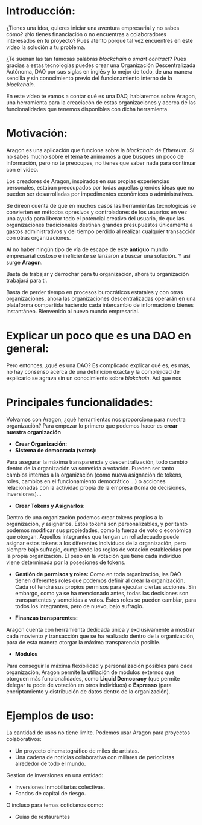 # Introducción:

¿Tienes una idea, quieres iniciar una aventura empresarial y no sabes cómo? ¿No tienes financiación o no encuentras a colaboradores interesados en tu proyecto? Pues atento porque tal vez encuentres en este vídeo la solución a tu problema.

¿Te suenan las tan famosas palabras *blockchain* o *smart contract*? Pues gracias a estas tecnologías puedes crear una Organización Descentralizada Autónoma, DAO por sus siglas en inglés y lo mejor de todo, de una manera sencilla y sin conocimiento previo del funcionamiento interno de la *blockchain*.

En este vídeo te vamos a contar qué es una DAO, hablaremos sobre Aragon, una herramienta para la creaciacón de estas organizaciones y acerca de las funcionalidades que tenemos disponibles con dicha herramienta.

<!--- 32 segundos hasta aquí aprox.--->

# Motivación:

<!--- ¿Algún tipo de cabecera?--->

Aragon es una aplicación que funciona sobre la *blockchain* de *Ethereum*. Si no sabes mucho sobre el tema te animamos a que busques un poco de información, pero no te preocupes, no tienes que saber nada para continuar con el vídeo.

Los creadores de Aragon, inspirados en sus propias experiencias personales, estaban preocupados por todas aquellas grendes ideas que no pueden ser desarrolladas por impedimentos económicos o administrativos.

Se direon cuenta de que en muchos casos las herramientas tecnológicas se convierten en métodos opresivos y controladores de los usuarios en vez una ayuda para liberar todo el potencial creativo del usuario, de que las organizaciones tradicionales destinan grandes presupuestos únicamente a gastos administrativos y del tiempo perdido al realizar cualquier transacción con otras organizaciones.

Al no haber ningún tipo de vía de escape de este **antiguo** mundo empresarial costoso e ineficiente se lanzaron a buscar una solución. Y así surge **Aragon**.

Basta de trabajar y derrochar para tu organización, ahora tu organización trabajará para ti.

Basta de perder tiempo en procesos burocráticos estatales y con otras organizaciones, ahora las organizaciones descentralizadas operarán en una plataforma compartida haciendo cada intercambio de información o bienes instantáneo. Bienvenido al nuevo mundo empresarial.

<!--- 1min 20 seg aprox. hasta aquí sin contar una posible cabecera. --->

# Explicar un poco que es una DAO en general:

Pero entonces, ¿qué es una DAO? Es complicado explicar qué es, es más, no hay consenso acerca de una definición exacta y la complejidad de explicarlo se agrava sin un conocimiento sobre *blokchain*. Así que nos 

# Principales funcionalidades:

Volvamos con Aragon, ¿qué herramientas nos proporciona para nuestra organización? Para empezar lo primero que podemos hacer es **crear nuestra organización**
* **Crear Organización:**  
* **Sistema de democracia (votos):**

Para asegurar la máxima transparencia y descentralización, todo cambio dentro de la organización va sometida a votación. Pueden ser tanto cambios internos a la organización (como nueva asignación de tokens, roles, cambios en el funcionamiento democrático ...) o acciones relacionadas con la actividad propia de la empresa (toma de decisiones, inversiones)...  
* **Crear Tokens y Asignarlos:** 
  
Dentro de una organización podemos crear tokens propios a la organización, y asignarlos. Estos tokens son personalizables, y por tanto podemos modificar sus propiedades, como la fuerza de voto o económica que otorgan. Aquellos integrantes que tengan un rol adecuado puede asignar estos tokens a los diferentes individuos de la organización, pero siempre bajo sufragio, cumpliendo las reglas de votación establecidas por la propia organización. El peso en la votación que tiene cada individuo viene determinada por la posesiones de tokens.

* **Gestión de permisos y roles:**
Como en toda organización, las DAO tienen diferentes roles que podemos definir al crear la organización. Cada rol tendrá sus propios permisos para ejecutar ciertas acciones. Sin embargo, como ya se ha mencionado antes, todas las decisiones son transpartentes y sometidas a votos. 
Estos roles se pueden cambiar, para todos los integrantes, pero de nuevo, bajo sufragio.


* **Finanzas transparentes:**

Aragon cuenta con herramienta dedicada única y exclusívamente a mostrar cada moviento y transacción que se ha realizado dentro de la organización, para de esta manera otorgar la máxima transparencia posible.
* **Módulos**

Para conseguir la máxima flexibilidad y personalización posibles para cada organización, Aragon permite la utiliación de módulos externos que otorguen más funcionalidades, como **Liquid Democracy** (que permite delegar tu pode de votación en otros individuos) o **Espresso** (para encriptamiento y distribución de datos dentro de la organización).



# Ejemplos de uso:
<!---Los he sacado de DaoStack, pero se pueden hacer igual con Aragon--->

La cantidad de usos no tiene limite. Podemos usar Aragon para proyectos colaborativos:
* Un proyecto cinematográfico de miles de artistas.
* Una cadena de noticias colaborativa con millares de periodistas alrededor de todo el mundo.

Gestion de inversiones en una entidad:
* Inversiones Inmobiliarias colectivas.
* Fondos de capital de riesgo.


O incluso para temas cotidianos como:
* Guías de restaurantes